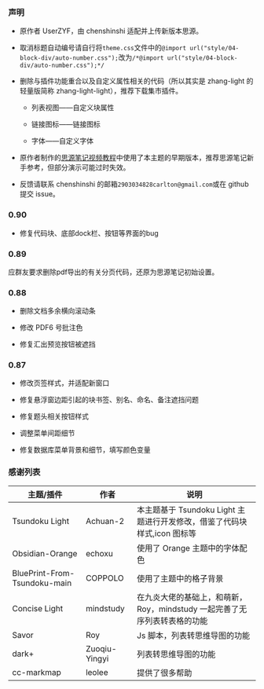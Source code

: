 ### 声明

*   原作者 UserZYF，由 chenshinshi 适配并上传新版本思源。

*   取消标题自动编号请自行将`theme.css`文件中的`@import url("style/04-block-div/auto-number.css");`改为`/*@import url("style/04-block-div/auto-number.css");*/`

*   删除与插件功能重合以及自定义属性相关的代码（所以其实是 zhang-light 的轻量版简称 zhang-light-light），推荐下载集市插件。

    *   列表视图——自定义块属性

    *   链接图标——链接图标

    *   字体——自定义字体

*   原作者制作的[思源笔记视频教程](https://space.bilibili.com/250665585/video)中使用了本主题的早期版本，推荐思源笔记新手参考，但部分演示可能过时失效。

*   反馈请联系 chenshinshi 的邮箱`2903034828carlton@gmail.com`或在 github 提交 issue。

### 0.90&#x20;

*   修复代码块、底部dock栏、按钮等界面的bug

### 0.89

应群友要求删除pdf导出的有关分页代码，还原为思源笔记初始设置。

### 0.88

*   删除文档多余横向滚动条

*   修改 PDF6 号批注色

*   修复汇出预览按钮被遮挡

### 0.87

*   修改页签样式，并适配新窗口

*   修复悬浮窗边距引起的块书签、别名、命名、备注遮挡问题

*   修复题头相关按钮样式

*   调整菜单间距细节

*   修复数据库菜单背景和细节，填写颜色变量

### 感谢列表

| 主题/插件                        | 作者            | 说明                                              |
| ---------------------------- | ------------- | ----------------------------------------------- |
| Tsundoku Light               | Achuan-2      | 本主题基于 Tsundoku Light 主题进行开发修改，借鉴了代码块样式,icon 图标等 |
| Obsidian-Orange              | echoxu        | 使用了 Orange 主题中的字体配色                             |
| BluePrint-From-Tsundoku-main | COPPOLO       | 使用了主题中的格子背景                                     |
| Concise Light                | mindstudy     | 在九炎大佬的基础上，和萌新，Roy，mindstudy 一起完善了无序列表转表格的功能     |
| Savor                        | Roy           | Js 脚本，列表转思维导图的功能                                |
| dark+                        | Zuoqiu-Yingyi | 列表转思维导图的功能                                      |
| cc-markmap                   | leolee        | 提供了很多帮助                                         |

